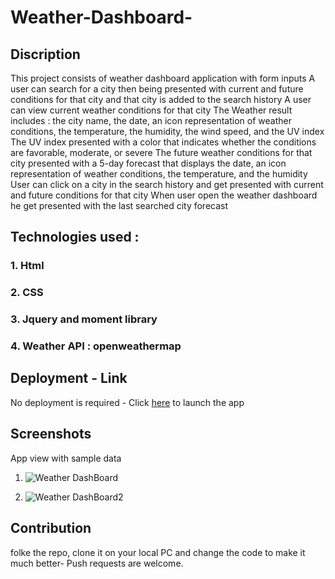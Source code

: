 # Weather-Dashboard-
## Discription
This project consists of weather dashboard application with form inputs
A user can search for a city then being presented with current and future conditions for that city and that city is added to the search history
A user can view current weather conditions for that city
The Weather result includes : the city name, the date, an icon representation of weather conditions, the temperature, the humidity, the wind speed, and the UV index
The UV index  presented with a color that indicates whether the conditions are favorable, moderate, or severe
The future weather conditions for that city presented with a 5-day forecast that displays the date, an icon representation of weather conditions, the temperature, and the humidity
User can click on a city in the search history and get presented with current and future conditions for that city
When user open the weather dashboard he get presented with the last searched city forecast

## Technologies used : 
### 1. Html
### 2. CSS
### 3. Jquery and moment library
### 4. Weather API : openweathermap

## Deployment - Link
No deployment is required - Click [here](https://christiankapita.github.io/Weather-Dashboard/.) to launch the app

## Screenshots
 App view with sample data
 1. ![Weather DashBoard](https://user-images.githubusercontent.com/73804862/104147369-fd525600-539b-11eb-9a54-a6441e8d6b9b.PNG)

 2. ![Weather DashBoard2](https://user-images.githubusercontent.com/73804862/104147598-fc6df400-539c-11eb-8a75-e2f1b4487f1f.PNG)



## Contribution
folke the repo, clone it on your local PC and change the code to make it much better- Push requests are welcome.